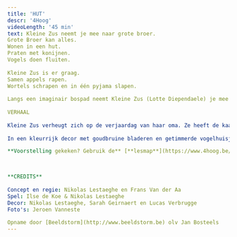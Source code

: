 ```yaml
---
title: 'HUT'
descr: '4Hoog'
videoLength: '45 min'
text: Kleine Zus neemt je mee naar grote broer.  
Grote Broer kan alles.  
Wonen in een hut.  
Praten met konijnen.  
Vogels doen fluiten.  
  
Kleine Zus is er graag.  
Samen appels rapen.  
Wortels schrapen en in één pyjama slapen.  
  
Langs een imaginair bospad neemt Kleine Zus (Lotte Diependaele) je mee het woud in. Een wondermooi decor herbergt de hut waar Grote Broer (Nikolas Lestaeghe) woont.  
  
VERHAAL  
  
Kleine Zus verheugt zich op de verjaardag van haar oma. Ze heeft de kaart al klaar: “Lieve oma, je bent nu bejaard. Daarom geven we je uiteraard... een appel-worteltaart!”. Kleine Zus heeft alleen een klein probleem: ze mist de twee belangrijkste ingrediënten voor de taart. Wat nu? Grote Broer kan haar vast helpen. Hij kan namelijk alles, zoals praten met konijnen en vogels laten fluiten. Op naar de hut waar Grote Broer woont!  
  
In een kleurrijk decor met goudbruine bladeren en getimmerde vogelhuisjes staat iets waar elk kind vast een dagje in wil spelen: een prachtige boomhut. In en rond de hut beleven Grote Broer en Kleine Zus een vrolijk avontuur, waarin ze samen appels rapen, wortels schrapen en in één pyama slapen. Een scène-op-scène voorstelling vol grappige vondsten en leuke liedjes. Daarin herkent het publiek klassieke composities en filmsoundtracks.

**Voorstelling gekeken? Gebruik de** [**lesmap**](https://www.4hoog.be/nl/production/57/hut#lesmappen) **voor nog meer plezier.**

‍

**CREDITS**  
  
Concept en regie: Nikolas Lestaeghe en Frans Van der Aa  
Spel: Ilse de Koe & Nikolas Lestaeghe  
Decor: Nikolas Lestaeghe, Sarah Geirnaert en Lucas Verbrugge  
Foto's: Jeroen Vanneste  
‍  
Opname door [Beeldstorm](http://www.beeldstorm.be) olv Jan Bosteels
---
```

